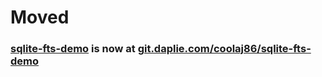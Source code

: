 # Moved
### [sqlite-fts-demo](https://git.daplie.com/coolaj86/sqlite-fts-demo) is now at [git.daplie.com/coolaj86/sqlite-fts-demo](https://git.daplie.com/coolaj86/sqlite-fts-demo)
